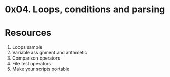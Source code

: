 # 0x04. Loops, conditions and parsing

# Resources

1. Loops sample
2. Variable assignment and arithmetic
3. Comparison operators
4. File test operators
5. Make your scripts portable
